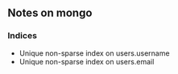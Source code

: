 ## Notes on mongo

### Indices

* Unique non-sparse index on users.username
* Unique non-sparse index on users.email
